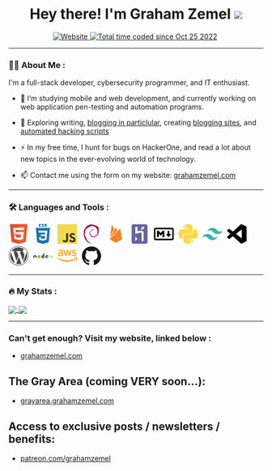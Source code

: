 


<div align="center">
<h1>
  Hey there! I'm Graham Zemel
  <img src="https://media.giphy.com/media/hvRJCLFzcasrR4ia7z/giphy.gif" width="30px"/>
</h1>
</div>
<div id="badges" align="center">
    <a href="https://grahamzemel.com">
    <img alt="Website"  src="https://img.shields.io/website?down_color=lightgrey&down_message=offline&up_color=green&up_message=online&url=https%3A%2F%2Fgrahamzemel.com">
    </a>
    <a href="https://wakatime.com/@ce654039-a09d-4700-994f-1486d4dec180"><img src="https://wakatime.com/badge/user/ce654039-a09d-4700-994f-1486d4dec180.svg" alt="Total time coded since Oct 25 2022" /></a>
  <a href="https://grahamzemel.com"><img src="https://komarev.com/ghpvc/?username=grahamzemel&style=flat-square&color=gray" alt=""/></a>

</div>
<div align="center">
</div>

---
### :man_technologist: About Me :
I'm a full-stack developer, cybersecurity programmer, and IT enthusiast.

- :telescope: I’m studying mobile and web development, and currently working on web application pen-testing and automation programs. 

- :seedling: Exploring writing, [blogging in particlular](https://grahamzemel.medium.com/), creating [blogging sites](https://grayarea.grahamzemel.com/), and [automated hacking scripts](https://github.com/grahamzemel/WebHeckScanner)

- :zap: In my free time, I hunt for bugs on HackerOne, and read a lot about new topics in the ever-evolving world of technology.

- :mailbox: Contact me using the form on my website: [grahamzemel.com](https://grahamzemel.com/contact)

---

### :hammer_and_wrench: Languages and Tools :
<div>  
  <img src="https://github.com/devicons/devicon/blob/master/icons/html5/html5-original.svg" title="HTML5" alt="HTML" width="40" height="40"/>&nbsp;
  <img src="https://github.com/devicons/devicon/blob/master/icons/css3/css3-plain-wordmark.svg"  title="CSS3" alt="CSS" width="40" height="40"/>&nbsp;
  <img src="https://github.com/devicons/devicon/blob/master/icons/javascript/javascript-original.svg" title="JavaScript" alt="JavaScript" width="40" height="40"/>&nbsp;
  <img src="https://github.com/devicons/devicon/blob/master/icons/debian/debian-plain.svg" title="Debian" alt="Debian" width="40" height="40"/>&nbsp;
  <img src="https://github.com/devicons/devicon/blob/master/icons/firebase/firebase-plain.svg" title="Firebase" alt="Firebase" width="40" height="40"/>&nbsp;
  <img src="https://github.com/devicons/devicon/blob/master/icons/heroku/heroku-plain.svg" title="Heroku" alt="Heroku" width="40" height="40"/>&nbsp;
  <img src="https://github.com/devicons/devicon/blob/master/icons/markdown/markdown-original.svg" title="Markdown" alt="Markdown" width="40" height="40"/>&nbsp;
  <img src="https://github.com/devicons/devicon/blob/master/icons/python/python-plain.svg" title="Python" alt="Python" width="40" height="40"/>&nbsp;
  <img src="https://github.com/devicons/devicon/blob/master/icons/tailwindcss/tailwindcss-plain.svg" title="TailwindCSS" alt="TailwindCSS" width="40" height="40"/>&nbsp;
  <img src="https://github.com/devicons/devicon/blob/master/icons/vscode/vscode-plain.svg" title="VSCode" alt="VSCode" width="40" height="40"/>&nbsp;
  <img src="https://github.com/devicons/devicon/blob/master/icons/wordpress/wordpress-plain.svg" title="VSCode" alt="VSCode" width="40" height="40"/>&nbsp;
  <img src="https://github.com/devicons/devicon/blob/master/icons/nodejs/nodejs-original-wordmark.svg" title="NodeJS" alt="NodeJS" width="40" height="40"/>&nbsp;
  <img src="https://github.com/devicons/devicon/blob/master/icons/amazonwebservices/amazonwebservices-plain-wordmark.svg" title="AWS" alt="AWS" width="40" height="40"/>&nbsp;
  <img src="https://github.com/devicons/devicon/blob/master/icons/github/github-original.svg" title="Github" **alt="Github" width="40" height="40"/>
</div>

---
### :fire: My Stats :

<a href="https://github.com/grahamzemel">
  <img align="center" src="https://github-readme-stats.vercel.app/api/pin/?username=grahamzemel&repo=github-readme-stats&theme=transparent" />
</a>
<a href="https://github.com/grahamzemel/WebHeckScanner">
  <img align="center" src="https://github-readme-stats.vercel.app/api/pin/?username=grahamzemel&repo=WebHeckScanner&theme=transparent" />
</a>


---
### Can't get enough? Visit my website, linked below :

 - [grahamzemel.com](https://grahamzemel.com/)  

## The Gray Area (coming VERY soon...):

 - [grayarea.grahamzemel.com](https://grayarea.grahamzemel.com/)
 
## Access to exclusive posts / newsletters / benefits:
 - [patreon.com/grahamzemel](https://patreon.com/grahamzemel)
